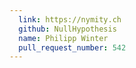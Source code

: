 ```yaml
---
  link: https://nymity.ch
  github: NullHypothesis
  name: Philipp Winter
  pull_request_number: 542
---
```

